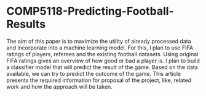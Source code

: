 # COMP5118-Predicting-Football-Results
The aim of this paper is to maximize the utility of already processed data and incorporate into a machine learning model. For this, I plan to use FIFA ratings of players, referees and the existing football datasets. Using original FIFA ratings gives an overview of how good or bad a player is. I plan to build a classifier model that will predict the result of the game. Based on the data available, we can try to predict the outcome of the game. This article presents the required information for proposal of the project, like, related work and how the approach will be taken.
